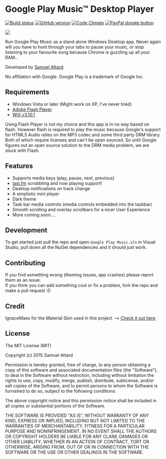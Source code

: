 Google Play Music™ Desktop Player
=========================
[![Build status](https://ci.appveyor.com/api/projects/status/clg5vclqyltff7hg/branch/master?svg=true)](https://ci.appveyor.com/project/MarshallOfSound/google-play-music-desktop-player-unofficial/branch/master)
 [![GitHub version](https://badge.fury.io/gh/MarshallOfSound%2FGoogle-Play-Music-Desktop-Player-UNOFFICIAL-.svg)](https://badge.fury.io/gh/MarshallOfSound%2FGoogle-Play-Music-Desktop-Player-UNOFFICIAL-) [![Code Climate](https://codeclimate.com/github/MarshallOfSound/Google-Play-Music-Desktop-Player-UNOFFICIAL-/badges/gpa.svg)](https://codeclimate.com/github/MarshallOfSound/Google-Play-Music-Desktop-Player-UNOFFICIAL-) <a href="https://www.paypal.com/cgi-bin/webscr?cmd=_s-xclick&hosted_button_id=23CZGASL6XMLJ" title="Help me out by donating to this project"><img src="https://img.shields.io/badge/paypal-donate-yellow.svg" alt="PayPal donate button" /></a>  

![](https://www.samuel.ninja/img/gpmdp_screen.gif)

Run Google Play Music as a stand alone Windows Desktop app.  Never again will you have to hunt through your tabs to pause your music, or stop listening to your favourite song because Chrome is guzzling up all your RAM..

Developed by [Samuel Attard][1].

No affiliation with Google. Google Play is a trademark of Google Inc.

[1]: https://www.samuelattard.com

Requirements
------------

* Windows Vista or later (Might work on XP, I've never tried)
* [Adobe Flash Player][2]
* [WiX v3.10.1][3]

Using Flash Player is not my choice and this app is in no way based on flash.  However flash is required to play the music because Google's support for HTML5 Audio relies on the MP3 codec and some third party DRM library.  Both of which require licenses and can't be open sourced.  So until Google figures out an open source solution to the DRM media problem, we are stuck with Flash.

[2]: http://get.adobe.com/flashplayer/
[3]: https://wix.codeplex.com/releases/view/618180

Features
--------

* Supports media keys (play, pause, next, previous)
* [last.fm](https://www.last.fm) scrobbling and now playing support!
* Desktop notifications on track change
* A simplistic mini player
* Dark theme
* Task bar media controls (media controls embedded into the taskbar)
* Smooth scrolling and overlay scrollbars for a nicer User Experience
* More coming soon....

Development
-----------

To get started just pull the repo and open `Google Play Music.sln` in Visual Studio, pull down all the NuGet dependencies and it should just work.

Contributing
------------

If you find something wrong (theming issues, app crashes) please report them as an issue.  
If you think you can add something cool or fix a problem, fork the repo and make a pull request :D

Credit
-----------

IgnaceMaes for the Material Skin used in this project --> [Check it out here](https://github.com/IgnaceMaes/MaterialSkin)

License
-------

The MIT License (MIT)

Copyright (c) 2015 Samuel Attard

Permission is hereby granted, free of charge, to any person obtaining a copy of
this software and associated documentation files (the "Software"), to deal in
the Software without restriction, including without limitation the rights to
use, copy, modify, merge, publish, distribute, sublicense, and/or sell copies of
the Software, and to permit persons to whom the Software is furnished to do so,
subject to the following conditions:

The above copyright notice and this permission notice shall be included in all
copies or substantial portions of the Software.

THE SOFTWARE IS PROVIDED "AS IS", WITHOUT WARRANTY OF ANY KIND, EXPRESS OR
IMPLIED, INCLUDING BUT NOT LIMITED TO THE WARRANTIES OF MERCHANTABILITY, FITNESS
FOR A PARTICULAR PURPOSE AND NONINFRINGEMENT. IN NO EVENT SHALL THE AUTHORS OR
COPYRIGHT HOLDERS BE LIABLE FOR ANY CLAIM, DAMAGES OR OTHER LIABILITY, WHETHER
IN AN ACTION OF CONTRACT, TORT OR OTHERWISE, ARISING FROM, OUT OF OR IN
CONNECTION WITH THE SOFTWARE OR THE USE OR OTHER DEALINGS IN THE SOFTWARE.
